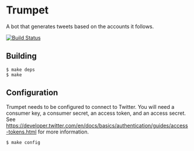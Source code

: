 Trumpet
=======

A bot that generates tweets based on the accounts it follows.

[![Build Status](https://travis-ci.org/rkoesters/trumpet.svg?branch=master)](https://travis-ci.org/rkoesters/trumpet)

Building
--------

	$ make deps
	$ make

Configuration
-------------

Trumpet needs to be configured to connect to Twitter. You will need a
consumer key, a consumer secret, an access token, and an access secret.
See
<https://developer.twitter.com/en/docs/basics/authentication/guides/access-tokens.html>
for more information.

	$ make config

